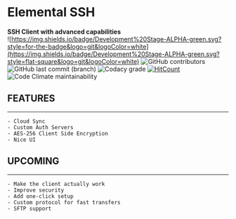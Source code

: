 # Elemental SSH
**SSH Client with advanced capabilities**
<br>![https://img.shields.io/badge/Development%20Stage-ALPHA-green.svg?style=for-the-badge&logo=git&logoColor=white](https://img.shields.io/badge/Development%20Stage-ALPHA-green.svg?style=flat-square&logo=git&logoColor=white)
![GitHub contributors](https://img.shields.io/github/contributors/bluskript/elemental-ssh.svg?style=flat-square) ![GitHub last commit (branch)](https://img.shields.io/github/last-commit/bluskript/elemental-ssh/master.svg?style=flat-square) ![Codacy grade](https://img.shields.io/codacy/grade/36b126eddace4400ab7577e81d870752.svg?style=flat-square) [![HitCount](http://hits.dwyl.io/bluskript/elemental-ssh.svg)](http://hits.dwyl.io/bluskript/elemental-ssh) ![Code Climate maintainability](https://img.shields.io/codeclimate/maintainability-percentage/Bluskript/elemental-ssh.svg?style=flat-square)
## FEATURES
---
    - Cloud Sync
    - Custom Auth Servers
    - AES-256 Client Side Encryption
    - Nice UI

## UPCOMING
---
    - Make the client actually work
    - Improve security
    - Add one-click setup
    - Custom protocol for fast transfers
    - SFTP support
